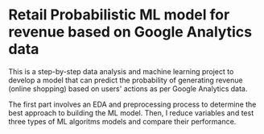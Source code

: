 # Retail Probabilistic ML model for revenue based on Google Analytics data

This is a step-by-step data analysis and machine learning project to develop a model that can predict the probability of generating revenue (online shopping) based on users' actions as per Google Analytics data.

The first part involves an EDA and preprocessing process to determine the best approach to building the ML model. Then, I reduce variables and test three types of ML algoritms models and compare their performance.
